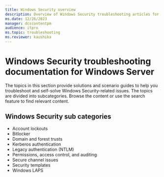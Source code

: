 ```yaml
---
title: Windows Security overview
description: Overview of Windows Security troubleshooting articles for Windows Server.
ms.date: 12/26/2023
manager: dcscontentpm
audience: itpro
ms.topic: troubleshooting
ms.reviewer: kaushika
---
```

# Windows Security troubleshooting documentation for Windows Server

The topics in this section provide solutions and scenario guides to help you troubleshoot and self-solve Windows Security-related issues. The topics are divided into subcategories. Browse the content or use the search feature to find relevant content.

## Windows Security sub categories

- Account lockouts
- Bitlocker
- Domain and forest trusts
- Kerberos authentication
- Legacy authentication (NTLM)
- Permissions, access control, and auditing
- Secure channel issues
- Security templates
- Windows LAPS
